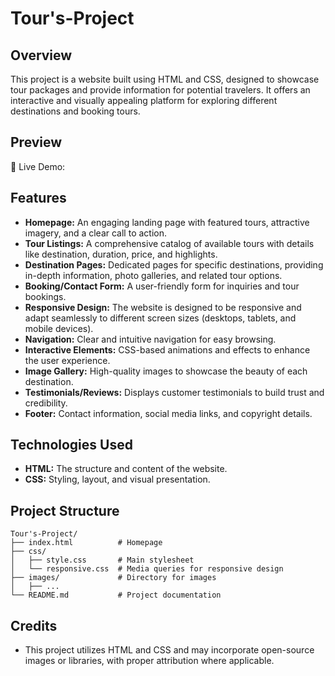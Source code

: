 # Tour's-Project

## Overview

This project is a website built using HTML and CSS, designed to showcase tour packages and provide information for potential travelers. It offers an interactive and visually appealing platform for exploring different destinations and booking tours.

## Preview 


🚀 Live Demo:


## Features

*   **Homepage:** An engaging landing page with featured tours, attractive imagery, and a clear call to action.
*   **Tour Listings:**  A comprehensive catalog of available tours with details like destination, duration, price, and highlights.
*   **Destination Pages:** Dedicated pages for specific destinations, providing in-depth information, photo galleries, and related tour options.
*   **Booking/Contact Form:**  A user-friendly form for inquiries and tour bookings.
*   **Responsive Design:**  The website is designed to be responsive and adapt seamlessly to different screen sizes (desktops, tablets, and mobile devices).
*   **Navigation:** Clear and intuitive navigation for easy browsing.
*   **Interactive Elements:**  CSS-based animations and effects to enhance the user experience.
*   **Image Gallery:**  High-quality images to showcase the beauty of each destination.
*   **Testimonials/Reviews:**  Displays customer testimonials to build trust and credibility.
*   **Footer:** Contact information, social media links, and copyright details.


## Technologies Used

*   **HTML:**  The structure and content of the website.
*   **CSS:**  Styling, layout, and visual presentation.

## Project Structure

```
Tour's-Project/
├── index.html          # Homepage
├── css/
│   ├── style.css       # Main stylesheet
│   └── responsive.css  # Media queries for responsive design
├── images/             # Directory for images
│   ├── ...
└── README.md           # Project documentation
```


## Credits

*   This project utilizes HTML and CSS and may incorporate open-source images or libraries, with proper attribution where applicable.

